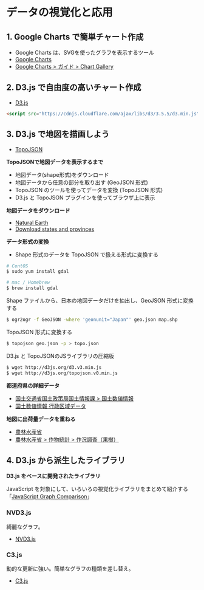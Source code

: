 # データの視覚化と応用


## 1. Google Charts で簡単チャート作成

- Google Charts は、SVGを使ったグラフを表示するツール
- [Google Charts](https://developers.google.com/chart/)
- [Google Charts > ガイド > Chart Gallery](https://google-developers.appspot.com/chart/interactive/docs/gallery)


## 2. D3.js で自由度の高いチャート作成

- [D3.js](http://d3js.org/)

```html
<script src="https://cdnjs.cloudflare.com/ajax/libs/d3/3.5.5/d3.min.js"></script>
```


## 3. D3.js で地図を描画しよう

- [TopoJSON](https://github.com/mbostock/topojson)


__TopoJSONで地図データを表示するまで__

- 地図データ(shape形式)をダウンロード
- 地図データから任意の部分を取り出す (GeoJSON 形式)
- TopoJSON  のツールを使ってデータを変換 (TopoJSON 形式)
- D3.js と TopoJSON プラグインを使ってブラウザ上に表示

__地図データをダウンロード__

- [Natural Earth](http://www.naturalearthdata.com/)
- [Download states and provinces](http://www.naturalearthdata.com/http//www.naturalearthdata.com/download/10m/cultural/ne_10m_admin_1_states_provinces.zip)

__データ形式の変換__

- Shape 形式のデータを TopoJSON で扱える形式に変換する

```sh
# CentOS
$ sudo yum install gdal

# mac / Homebrew
$ brew install gdal
```

Shape ファイルから、日本の地図データだけを抽出し、GeoJSON 形式に変換する

```sh
$ ogr2ogr -f GeoJSON -where 'geonunit="Japan"' geo.json map.shp
```

TopoJSON 形式に変換する

```sh
$ topojson geo.json -p > topo.json
```

D3.js と TopoJSONのJSライブラリの圧縮版

```sh
$ wget http://d3js.org/d3.v3.min.js
$ wget http://d3js.org/topojson.v0.min.js
```


__都道府県の詳細データ__

- [国土交通省国土政策局国土情報課 > 国土数値情報](http://nlftp.mlit.go.jp/ksj/)
- [国土数値情報 行政区域データ](http://nlftp.mlit.go.jp/ksj/gml/datalist/KsjTmplt-N03.html)


__地図に出荷量データを重ねる__

- [農林水産省](http://www.maff.go.jp/)
- [農林水産省 > 作物統計 > 作況調査（果樹）](http://www.maff.go.jp/j/tokei/kouhyou/sakumotu/sakkyou_kazyu/)


## 4. D3.js から派生したライブラリ

__D3.js をベースに開発されたライブラリ__

JavaScript を対象にして、いろいろの視覚化ライブラリをまとめて紹介する「[JavaScript Graph Comparison](http://www.jsgraphs.com/)」


### NVD3.js

綺麗なグラフ。

- [NVD3.js](http://nvd3.org/)


### C3.js

動的な更新に強い。簡単なグラフの種類を差し替え。

- [C3.js](http://c3js.org/)
